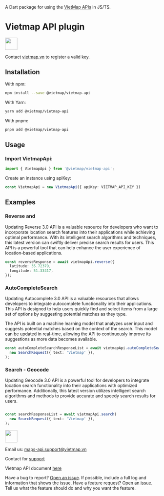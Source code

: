 
A Dart package for using the [VietMap APIs](https://maps.vietmap.vn/docs/map-api/overview/) in JS/TS.

# Vietmap API plugin

[<img src="https://bizweb.dktcdn.net/100/415/690/themes/804206/assets/logo.png?1689561872933" height="40"/> </p>](https://vietmap.vn/maps-api)

Contact [vietmap.vn](https://bit.ly/vietmap-api) to register a valid key.

## Installation

With npm:

```bash
npm install --save @vietmap/vietmap-api
```

With Yarn:

```bash
yarn add @vietmap/vietmap-api
```

With pnpm:

```bash
pnpm add @vietmap/vietmap-api
```

## Usage

### Import VietmapApi:

```typescript
import { VietmapApi } from '@vietmap/vietmap-api';
```

Create an instance using apiKey:

```typescript
const VietmapApi = new VietmapApi({ apiKey: VIETMAP_API_KEY })
```

## Examples

### Reverse and 
Updating Reverse 3.0 API is a valuable resource for developers who want to incorporate location search features into their applications while achieving optimal performance. With its intelligent search algorithms and techniques, this latest version can swiftly deliver precise search results for users. This API is a powerful tool that can help enhance the user experience of location-based applications.

```typescript
const reverseResponse = await vietmapApi.reverse({
  latitude: 35.72379,
  longitude: 51.33417,
});
```

### AutoCompleteSearch
Updating Autocomplete 3.0 API is a valuable resources that allows developers to integrate autocomplete functionality into their applications. This API is designed to help users quickly find and select items from a large set of options by suggesting potential matches as they type.

The API is built on a machine learning model that analyzes user input and suggests potential matches based on the context of the search. This model can be updated in real-time, allowing the API to continuously improve its suggestions as more data becomes available.


```typescript
const autoCompleteSearchResponseList = await vietmapApi.autoCompleteSearch(
  new SearchRequest({ text: 'Vietmap' }),
);
```

### Search - Geocode
Updating Geocode 3.0 API is a powerful tool for developers to integrate location search functionality into their applications with optimized performance. Additionally, this latest version utilizes intelligent search algorithms and methods to provide accurate and speedy search results for users.
```typescript

const searchResponseList = await vietmapApi.search(
  new SearchRequest({ text: 'Vietmap' }),
);
```



[<img src="https://bizweb.dktcdn.net/100/415/690/themes/804206/assets/logo.png?1689561872933" height="40"/> </p>](https://vietmap.vn/maps-api)
Email us: [maps-api.support@vietmap.vn](mailto:maps-api.support@vietmap.vn)



Contact for [support](https://vietmap.vn/lien-he)

Vietmap API document [here](https://maps.vietmap.vn/docs/map-api/overview/)

Have a bug to report? [Open an issue](https://github.com/vietmap-company/vietmap_api_react_native/issues). If possible, include a full log and information that shows the issue.
Have a feature request? [Open an issue](https://github.com/vietmap-company/vietmap_api_react_native/issues). Tell us what the feature should do and why you want the feature.